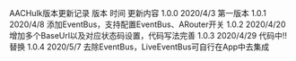 AACHulk版本更新记录
版本         时间                   更新内容
1.0.0     2020/4/3                 第一版本
1.0.1     2020/4/8                 添加EventBus，支持配置EventBus、ARouter开关
1.0.2     2020/4/20                增加多个BaseUrl以及对应状态码设置，代码写法完善
1.0.3     2020/4/29                代码中!!替换
1.0.4     2020/5/7                 去除EventBus，LiveEventBus可自行在App中去集成
